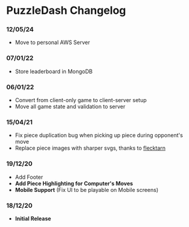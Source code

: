 # PuzzleDash Changelog

### 12/05/24

* Move to personal AWS Server

### 07/01/22

* Store leaderboard in MongoDB

### 06/01/22

* Convert from client-only game to client-server setup
* Move all game state and validation to server

### 15/04/21

* Fix piece duplication bug when picking up piece during opponent's move
* Replace piece images with sharper svgs, thanks to [flecktarn](https://github.com/flecktarn)

### 19/12/20

* Add Footer
* **Add Piece Highlighting for Computer's Moves**
* **Mobile Support** (Fix UI to be playable on Mobile screens)

### 18/12/20

* **Initial Release**